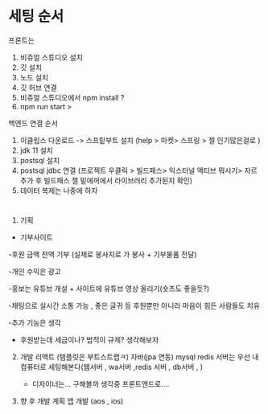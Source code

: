 
# 세팅 순서

프론트는
1. 비쥬얼 스튜디오 설치
2. 깃 설치 
3. 노드 설치
4. 깃 허브 연결 
5. 비쥬얼 스튜디오에서 npm install ? 
6. npm run start  >


백엔드 연결 순서
1. 이클립스 다운로드  -> 스프맅부트 설치 (help > 마켓> 스프링 > 젤 인기많은걸로 )
2. jdk 11 설치
3. postsql 설치 
4. postsql jdbc 연결 (프로젝트 우클릭 > 빌드패스> 익스터널 액티브 뭐시기> 자르 추가 후 빌드패스 젤 밑에꺼에서 라이브러리 추가된지 확인)
5. 데이터 복제는 나중에 하자 


#


1. 기획

 - 기부사이트

 -후원 금액 전액 기부 (실제로 봉사지로 가 봉사 + 기부물품 전달)

 -개인 수익은 광고
 
 -홍보는 유튜브 개설 + 사이트에 유튜브 영상 올리기(숏츠도 좋을듯?)
 
 -채팅으로 실시간 소통 가능 , 좋은 글귀 등 후원뿐만 아니라 마음이 힘든 사람들도 치유
 
 -추가 기능은 생각
 
- 후원받는데 세금이나? 법적이 규제? 생각해보자


2. 개발
   리액트 (템플릿은 부트스트랩ㅋ)
   자바(jpa 연동)
   mysql
   redis 
   서버는 우선 내 컴퓨터로 세팅해본다(웹서버 , wa서버 ,redis 서버 , db서버 , )
   + 디자이너는... 구해볼까 생각중 프론트앤드로....


4.  향 후 개발 계획
    앱 개발 (aos , ios)
    
   

